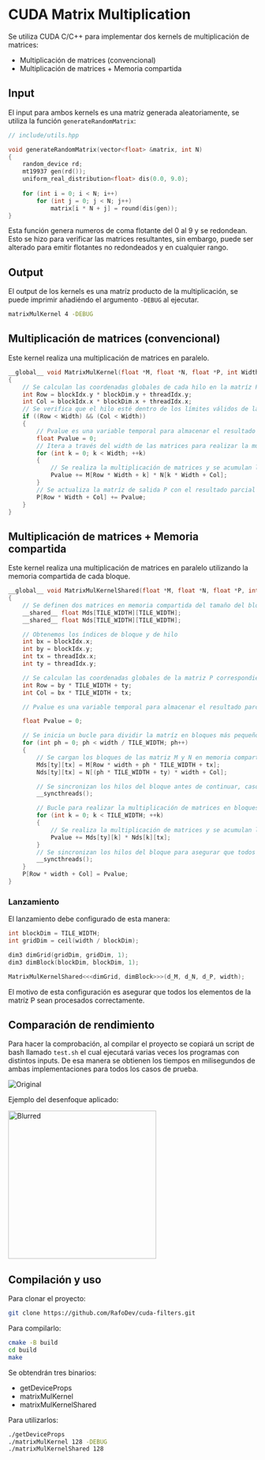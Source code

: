 # CUDA Matrix Multiplication

Se utiliza CUDA C/C++ para implementar dos kernels de multiplicación de matrices:

- Multiplicación de matrices (convencional)
- Multiplicación de matrices + Memoria compartida

## Input

El input para ambos kernels es una matríz generada aleatoriamente, se utiliza la función `generateRandomMatrix`: 

```c++
// include/utils.hpp

void generateRandomMatrix(vector<float> &matrix, int N)
{
	random_device rd;
	mt19937 gen(rd());
	uniform_real_distribution<float> dis(0.0, 9.0);
	
	for (int i = 0; i < N; i++)
		for (int j = 0; j < N; j++)
			matrix[i * N + j] = round(dis(gen));
}
```

Esta función genera numeros de coma flotante del 0 al 9 y se redondean. Esto se hizo para verificar las matrices resultantes, sin embargo, puede ser alterado para emitir flotantes no redondeados y en cualquier rango.

## Output

El output de los kernels es una matríz producto de la multiplicación, se puede imprimir añadiéndo el argumento `-DEBUG` al ejecutar.

```bash
matrixMulKernel 4 -DEBUG
```

## Multiplicación de matrices (convencional)

Este kernel realiza una multiplicación de matrices en paralelo.

```c++
__global__ void MatrixMulKernel(float *M, float *N, float *P, int Width)
{
	// Se calculan las coordenadas globales de cada hilo en la matríz P
    int Row = blockIdx.y * blockDim.y + threadIdx.y;
    int Col = blockIdx.x * blockDim.x + threadIdx.x;
	// Se verifica que el hilo esté dentro de los límites válidos de la matriz P
    if ((Row < Width) && (Col < Width))
    {
		// Pvalue es una variable temporal para almacenar el resultado parcial de la multiplicación realizada por cada hilo
        float Pvalue = 0;
        // Itera a través del width de las matrices para realizar la multiplicación 
		for (int k = 0; k < Width; ++k)
        {
			// Se realiza la multiplicación de matrices y se acumulan los resultados
            Pvalue += M[Row * Width + k] * N[k * Width + Col];
        }
		// Se actualiza la matríz de salida P con el resultado parcial calculado por el hijo
        P[Row * Width + Col] += Pvalue;
    }
}
```

## Multiplicación de matrices + Memoria compartida

Este kernel realiza una multiplicación de matrices en paralelo utilizando la memoria compartida de cada bloque.

```c++
__global__ void MatrixMulKernelShared(float *M, float *N, float *P, int width)
{
	// Se definen dos matrices en memoria compartida del tamaño del bloque (TILE_WIDTH)
    __shared__ float Mds[TILE_WIDTH][TILE_WIDTH];
    __shared__ float Nds[TILE_WIDTH][TILE_WIDTH];

	// Obtenemos los índices de bloque y de hilo
    int bx = blockIdx.x;
    int by = blockIdx.y;
    int tx = threadIdx.x;
    int ty = threadIdx.y;

	// Se calculan las coordenadas globales de la matriz P correspondientes al hilo actual
    int Row = by * TILE_WIDTH + ty;
    int Col = bx * TILE_WIDTH + tx;

	// Pvalue es una variable temporal para almacenar el resultado parcial de la multiplicación realizada por cada hilo

    float Pvalue = 0;

	// Se inicia un bucle para dividir la matríz en bloques más pequeños
    for (int ph = 0; ph < width / TILE_WIDTH; ph++)
    {
		// Se cargan los bloques de las matriz M y N en memoria compartida Mds Nds
        Mds[ty][tx] = M[Row * width + ph * TILE_WIDTH + tx];
        Nds[ty][tx] = N[(ph * TILE_WIDTH + ty) * width + Col];

		// Se sincronizan los hilos del bloque antes de continuar, caso contrario no habrían datos para multiplicar
        __syncthreads();

		// Bucle para realizar la multiplicación de matrices en bloques cargados en memoria compartida
        for (int k = 0; k < TILE_WIDTH; ++k)
        {
			// Se realiza la multiplicación de matrices y se acumulan los resultados
            Pvalue += Mds[ty][k] * Nds[k][tx];
        }	
		// Se sincronizan los hilos del bloque para asegurar que todos los hilos hayan terminado de multiplicar antes de iterar nuevamente
        __syncthreads();
    }
    P[Row * width + Col] = Pvalue;
}
```

### Lanzamiento

El lanzamiento debe configurado de esta manera:

```c++ 
int blockDim = TILE_WIDTH;
int gridDim = ceil(width / blockDim);

dim3 dimGrid(gridDim, gridDim, 1);
dim3 dimBlock(blockDim, blockDim, 1);

MatrixMulKernelShared<<<dimGrid, dimBlock>>>(d_M, d_N, d_P, width);
```

El motivo de esta configuración es asegurar que todos los elementos de la matríz P sean procesados correctamente. 

## Comparación de rendimiento

Para hacer la comprobación, al compilar el proyecto se copiará un script de bash llamado `test.sh` el cual ejecutará varias veces los programas con distintos inputs. De esa manera se obtienen los tiempos en milisegundos de ambas implementaciones para todos los casos de prueba.

<img src="https://i.postimg.cc/HncLV2bP/mat-cuda.png" alt="Original">


Ejemplo del desenfoque aplicado:

<div style="display: flex;">


<img src="https://i.postimg.cc/9FLW0Z2z/blurred-racoon.png" alt="Blurred" style="width: 300px; height:300px;">

</div>



## Compilación y uso

Para clonar el proyecto:

```bash
git clone https://github.com/RafoDev/cuda-filters.git
```
Para compilarlo:

```bash
cmake -B build
cd build
make
```
Se obtendrán tres binarios:

- getDeviceProps
- matrixMulKernel
- matrixMulKernelShared

Para utilizarlos:

```bash
./getDeviceProps
./matrixMulKernel 128 -DEBUG
./matrixMulKernelShared 128 
```

